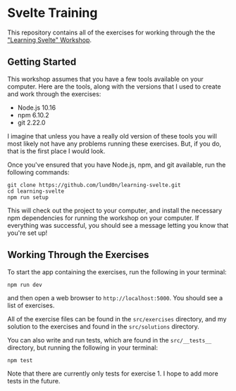 # Svelte Training

This repository contains all of the exercises for working through the the ["Learning Svelte" Workshop](https://docs.google.com/presentation/d/1jZGKLem2hxIEC4eWNIpLyPO5z_erSdmvbx8i8pacFq0/edit?usp=sharing).

## Getting Started

This workshop assumes that you have a few tools available on your computer. Here are the tools, along with
the versions that I used to create and work through the exercises:

- Node.js 10.16
- npm 6.10.2
- git 2.22.0

I imagine that unless you have a really old version of these tools you will most likely not have any problems running these exercises. But, if you do, that is the first place I would look.

Once you've ensured that you have Node.js, npm, and git available, run the following commands:

```shell
git clone https://github.com/lund0n/learning-svelte.git
cd learning-svelte
npm run setup
```

This will check out the project to your computer, and install the necessary npm dependencies for running the workshop on your computer. If everything was successful, you should see a message letting you know that you're set up!

## Working Through the Exercises

To start the app containing the exercises, run the following in your terminal:

```shell
npm run dev
```

and then open a web browser to `http://localhost:5000`. You should see a list of exercises.

All of the exercise files can be found in the `src/exercises` directory, and my solution to the exercises and found in the `src/solutions` directory.

You can also write and run tests, which are found in the `src/__tests__` directory, but running the following in your terminal:

```shell
npm test
```

Note that there are currently only tests for exercise 1. I hope to add more tests in the future.
